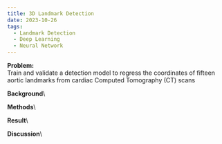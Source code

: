 ```yaml
---
title: 3D Landmark Detection
date: 2023-10-26
tags:
  - Landmark Detection
  - Deep Learning
  - Neural Network
---
```


**Problem:**\
Train and validate a detection model to regress the coordinates of fifteen aortic landmarks from cardiac Computed Tomography (CT) scans
<!--more-->

**Background**\

**Methods**\

**Result**\

**Discussion**\



